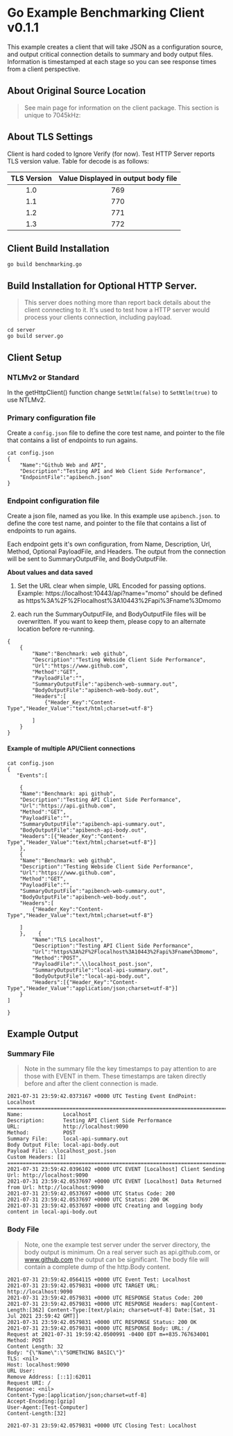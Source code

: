 # Go Example Benchmarking Client v0.1.1
 
This example creates a client that will take JSON as a configuration source, and output critical connection details to summary and body output files.  Information is timestamped at each stage so you can see response times from a client perspective.

## About Original Source Location
> See main page for information on the client package. This section is unique to 7045kHz: 
 
## About TLS Settings
Client is hard coded to Ignore Verify (for now). Test HTTP Server reports TLS version value. Table for decode is as follows:


|TLS Version|Value Displayed in output body file|
|:--------------:|:---------------:|
|1.0|769|
|1.1|770|
|1.2|771|
|1.3|772|

## Client Build Installation

```
go build benchmarking.go
```
## Build Installation for Optional HTTP Server.
>This server does nothing more than report back details about the client connecting to it. It's used to test how a HTTP server would process your clients connection, including payload.

```
cd server
go build server.go
```
## Client Setup
### NTLMv2 or Standard
In the getHttpClient() function change ``SetNtlm(false)`` to ``SetNtlm(true)`` to use NTLMv2.

### Primary configuration file
Create a ``config.json`` file to define the core test name, and pointer to the file that contains a list of endpoints to run agains.

```
cat config.json
{
    "Name":"Github Web and API",
    "Description":"Testing API and Web Client Side Performance",
    "EndpointFile":"apibench.json"
}
```
### Endpoint configuration file
Create a json file, named as you like. In this example use  ``apibench.json``.  to define the core test name, and pointer to the file that contains a list of endpoints to run agains.

Each endpoint gets it's own configuration, from Name, Description, Url, Method, Optional PayloadFile, and Headers.  The output from the connection will be sent to SummaryOutputFile, and BodyOutputFile.  

**About values and data saved**

1. Set the URL clear when simple, URL Encoded for passing options.  Example: https://localhost:10443/api?name="momo" should be defined as  https%3A%2F%2Flocalhost%3A10443%2Fapi%3Fname%3Dmomo 

2.  each run the SummaryOutputFile, and BodyOutputFile files will be overwritten. If you want to keep them, please copy to an alternate location before re-running.

```
{  
	{
		"Name":"Benchmark: web github",
		"Description":"Testing Webside Client Side Performance",
		"Url":"https://www.github.com",
		"Method":"GET",
		"PayloadFile":"",
		"SummaryOutputFile":"apibench-web-summary.out",
		"BodyOutputFile":"apibench-web-body.out",
		"Headers":[
			{"Header_Key":"Content-Type","Header_Value":"text/html;charset=utf-8"}

		]
    }
}
```
#### Example of multiple API/Client connections
```
cat config.json
{
   "Events":[ 

    {
    "Name":"Benchmark: api github",
    "Description":"Testing API Client Side Performance",
    "Url":"https://api.github.com",
    "Method":"GET",
    "PayloadFile":"",
    "SummaryOutputFile":"apibench-api-summary.out",
    "BodyOutputFile":"apibench-api-body.out",
    "Headers":[{"Header_Key":"Content-Type","Header_Value":"text/html;charset=utf-8"}]
    },
    {
    "Name":"Benchmark: web github",
    "Description":"Testing Webside Client Side Performance",
    "Url":"https://www.github.com",
    "Method":"GET",
    "PayloadFile":"",
    "SummaryOutputFile":"apibench-web-summary.out",
    "BodyOutputFile":"apibench-web-body.out",
    "Headers":[
        {"Header_Key":"Content-Type","Header_Value":"text/html;charset=utf-8"}

    ]
    },    {
        "Name":"TLS Localhost",
        "Description":"Testing API Client Side Performance",
        "Url":"https%3A%2F%2Flocalhost%3A10443%2Fapi%3Fname%3Dmomo",
        "Method":"POST",
        "PayloadFile":".\\localhost_post.json",
        "SummaryOutputFile":"local-api-summary.out",
        "BodyOutputFile":"local-api-body.out",
        "Headers":[{"Header_Key":"Content-Type","Header_Value":"application/json;charset=utf-8"}]
    }
]
 
}
```
## Example Output
### Summary File
>Note in the summary file the key timestamps to pay attention to are those with EVENT in them. These timestamps are taken directly before and after the client connection is made.

```
2021-07-31 23:59:42.0373167 +0000 UTC Testing Event EndPoint: Localhost
=================================================================================================
Name:             Localhost
Description:      Testing API Client Side Performance
URL:              http://localhost:9090
Method:           POST
Summary File:     local-api-summary.out
Body Output File: local-api-body.out
Payload File: .\localhost_post.json
Custom Headers: [1]
=================================================================================================
2021-07-31 23:59:42.0396102 +0000 UTC EVENT [Localhost] Client Sending Url: http://localhost:9090
2021-07-31 23:59:42.0537697 +0000 UTC EVENT [Localhost] Data Returned from Url: http://localhost:9090
2021-07-31 23:59:42.0537697 +0000 UTC Status Code: 200
2021-07-31 23:59:42.0537697 +0000 UTC Status: 200 OK
2021-07-31 23:59:42.0537697 +0000 UTC Creating and logging body content in local-api-body.out

```
### Body File
>Note, one the example test server under the server directory, the body output is minimum. On a real server such as api.github.com, or www.github.com the output can be significant.  The body file will contain a complete dump of the http.Body content.

```
2021-07-31 23:59:42.0564115 +0000 UTC Event Test: Localhost
2021-07-31 23:59:42.0579831 +0000 UTC TARGET URL: http://localhost:9090
2021-07-31 23:59:42.0579831 +0000 UTC RESPONSE Status Code: 200
2021-07-31 23:59:42.0579831 +0000 UTC RESPONSE Headers: map[Content-Length:[362] Content-Type:[text/plain; charset=utf-8] Date:[Sat, 31 Jul 2021 23:59:42 GMT]]
2021-07-31 23:59:42.0579831 +0000 UTC RESPONSE Status: 200 OK
2021-07-31 23:59:42.0579831 +0000 UTC RESPONSE Body: URL: /
Request at 2021-07-31 19:59:42.0500991 -0400 EDT m=+835.767634001
Method: POST
Content Length: 32
Body: "{\"Name\":\"SOMETHING BASIC\"}"
TLS: <nil>
Host: localhost:9090
URL User: 
Remove Address: [::1]:62011
Request URI: /
Response: <nil>
Content-Type:[application/json;charset=utf-8]
Accept-Encoding:[gzip]
User-Agent:[Test-Computer]
Content-Length:[32]

2021-07-31 23:59:42.0579831 +0000 UTC Closing Test: Localhost

```